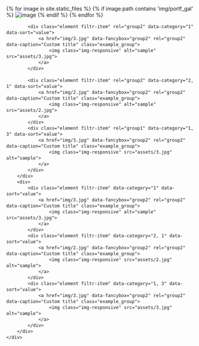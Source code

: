 {% for image in site.static_files %}
    {% if image.path contains 'img/portf_gal' %}
        <img src="{{ site.baseurl }}{{ image.path }}" alt="image" />
    {% endif %}
{% endfor %}


<div class="filtr-container">
	<div class="layout-pane">
		<div class="group-combo">

			<div class="element filtr-item" rel="group2" data-category="1" data-sort="value">
				<a href="img/3.jpg" data-fancybox="group2" rel="group2" data-caption="Custom title" class="example_group">
					<img class="img-responsive" alt="sample" src="assets/3.jpg">
				</a>
			</div>
			
			<div class="element filtr-item" rel="group2" data-category="2, 1" data-sort="value">
				<a href="img/2.jpg" data-fancybox="group2" rel="group2" data-caption="Custom title" class="example_group">
					<img class="img-responsive" alt="sample" src="assets/2.jpg">
				</a>
			</div>
			<div class="element filtr-item" rel="group1" data-category="1, 3" data-sort="value">
				<a href="img/3.jpg" data-fancybox="group2" rel="group2" data-caption="Custom title" class="example_group">
					<img class="img-responsive" src="assets/3.jpg" alt="sample">
				</a>
			</div>
		</div>
		<div>
			<div class="element filtr-item" data-category="1" data-sort="value">
				<a href="img/3.jpg" data-fancybox="group2" rel="group2" data-caption="Custom title" class="example_group">
					<img class="img-responsive" alt="sample" src="assets/3.jpg">
				</a>
			</div>
			<div class="element filtr-item" data-category="2, 1" data-sort="value">
				<a href="img/2.jpg" data-fancybox="group2" rel="group2" data-caption="Custom title" class="example_group">
					<img class="img-responsive" src="assets/2.jpg" alt="sample">
				</a>
			</div>
			<div class="element filtr-item" data-category="1, 3" data-sort="value">
				<a href="img/3.jpg" data-fancybox="group2" rel="group2" data-caption="Custom title" class="example_group">
					<img class="img-responsive" src="assets/3.jpg" alt="sample">
				</a>
			</div>
		</div>
	</div>
</div>